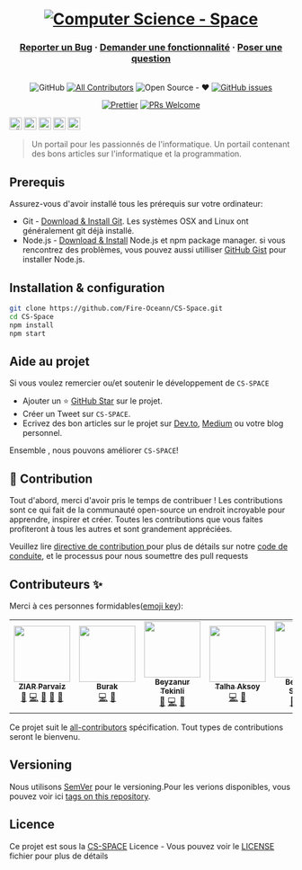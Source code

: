<h1 align="center">
  <a href="https://cs-space.vercel.app"><img src="../static/img/slash-introducing.png" alt="Computer Science  - Space"></a>
</h1>

<h3 align="center">
  <a href="https://github.com/Fire-Oceann/CS-Space/issues/new?assignees=&labels=bug&template=bug_report.yml&title=">Reporter un Bug</a>
  <span> · </span>
  <a href="https://github.com/Fire-Oceann/CS-Space/issues/new?assignees=&labels=feature+request&template=feature_request.yml&title=">Demander une fonctionnalité</a>
  <span> · </span>
  <a href="https://github.com/Fire-Oceann/CS-Space/discussions">Poser une question</a>
</h3>

<div align="center">
<br />
<a herf="../LICENSE"><img alt="GitHub" src="https://img.shields.io/github/license/Fire-Oceann/BB-TR-Kaynak?style=for-the-badge"/></a>
<!-- ALL-CONTRIBUTORS-BADGE:START - Do not remove or modify this section -->
<a href="https://img.shields.io/badge/all_contributors-0-orange.svg?style=for-the-badge"><img alt="All Contributors" src="https://img.shields.io/badge/all_contributors-5-orange.svg?style=for-the-badge"/></a>
<!-- ALL-CONTRIBUTORS-BADGE:END -->
<a herf=".URL_"><img alt="Open Source - ❤️" src="https://img.shields.io/badge/Open_Source-❤️-00d59b?style=for-the-badge"/></a>
<a href="https://github.com/Fire-Oceann/CS-Space/issues"><img alt="GitHub issues" src="https://img.shields.io/github/issues-raw/Fire-Oceann/BB-TR-Kaynak?color=%23F2625A&style=for-the-badge"/></a>

<a href="https://prettier.io/"><img src="https://img.shields.io/badge/code%20style-prettier-%23d971de?style=for-the-badge" alt="Prettier" /></a>
<a href="https://github.com/Fire-Oceann/CS-Space/pulls"><img src="https://img.shields.io/badge/PRs-welcome-brightgreen.svg?style=for-the-badge" alt="PRs Welcome" /></a>

</div>

<kbd>[<img title="Türkçe" alt="Türkçe" src="https://cdn.staticaly.com/gh/hjnilsson/country-flags/master/svg/tr.svg" width="22">](./README-TR.md)</kbd>
<kbd>[<img title="Française" alt="Française" src="https://cdn.staticaly.com/gh/hjnilsson/country-flags/master/svg/fr.svg" width="22">](./README-FR.md)</kbd>
<kbd>[<img title="Deutsch" alt="Deutsch" src="https://cdn.staticaly.com/gh/hjnilsson/country-flags/master/svg/de.svg" width="22">](./README-DE.md)</kbd>
<kbd>[<img title="Русский язык" alt="Русский язык" src="https://cdn.staticaly.com/gh/hjnilsson/country-flags/master/svg/ru.svg" width="22">](./README-RU.md)</kbd>
<kbd>[<img title="Italiano" alt="Italiano" src="https://cdn.staticaly.com/gh/hjnilsson/country-flags/master/svg/it.svg" width="22">](./README-IT.md)</kbd>

> Un portail pour les passionnés de l'informatique. Un portail contenant des bons articles sur l'informatique et la programmation.

## Prerequis

Assurez-vous d'avoir installé tous les prérequis sur votre ordinateur:

- Git - [Download & Install Git](https://git-scm.com/downloads). Les systèmes OSX and Linux ont généralement git déjà installé.
- Node.js - [Download & Install](https://nodejs.org/en/download/) Node.js et  npm package manager. si vous rencontrez des problèmes, vous pouvez aussi utilliser [GitHub Gist](https://gist.github.com/isaacs/579814) pour installer Node.js.

## Installation & configuration

```bash
git clone https://github.com/Fire-Oceann/CS-Space.git
cd CS-Space
npm install
npm start
```

## Aide au projet

Si vous voulez remercier ou/et soutenir le développement de `CS-SPACE`

- Ajouter un ⭐️ [GitHub Star](https://github.com/Fire-Oceann/CS-Space) sur le projet.
- Créer un Tweet sur `CS-SPACE`.
- Ecrivez des bon articles sur le projet sur [Dev.to](https://dev.to/), [Medium](https://medium.com/) ou votre blog personnel.

Ensemble , nous pouvons améliorer `CS-SPACE`!

## 🤝 Contribution

Tout d'abord, merci d'avoir pris le temps de contribuer ! Les contributions sont ce qui fait de la communauté open-source un endroit incroyable pour apprendre, inspirer et créer. Toutes les contributions que vous faites profiteront à tous les autres et sont grandement appréciées.

Veuillez lire [directive de contribution ](../CONTRIBUTING.md) pour plus de détails sur notre [code de conduite](../CODE_OF_CONDUCT.md), et le processus pour nous soumettre des pull requests

## Contributeurs ✨

Merci à ces  personnes formidables([emoji key](https://allcontributors.org/docs/en/emoji-key)):

<!-- ALL-CONTRIBUTORS-LIST:START - Do not remove or modify this section -->
<!-- prettier-ignore-start -->
<!-- markdownlint-disable -->

<table>
  <tr>
    <td align="center"><a href="https://github.com/ziarparvaiz"><img src="https://avatars.githubusercontent.com/u/50423368?v=4?s=100" width="100px;" alt=""/><br /><sub><b>ZIAR Parvaiz</b></sub></a><br /><a href="https://github.com/Fire-Oceann/CS-Space/issues?q=author%3Aziarparvaiz" title="Bug reports">🐛</a> <a href="https://github.com/Fire-Oceann/CS-Space/commits?author=ziarparvaiz" title="Code">💻</a> <a href="#design-ziarparvaiz" title="Design">🎨</a> <a href="https://github.com/Fire-Oceann/CS-Space/commits?author=ziarparvaiz" title="Documentation">📖</a> <a href="#ideas-ziarparvaiz" title="Ideas, Planning, & Feedback">🤔</a> </td>
    <td align="center"><a href="https://github.com/Burak-Atak"><img src="https://avatars.githubusercontent.com/u/71793345?v=4?s=100" width="100px;" alt=""/><br /><sub><b>Burak</b></sub></a><br /><a href="https://github.com/Fire-Oceann/CS-Space/commits?author=Burak-Atak" title="Code">💻</a> <a href="https://github.com/Fire-Oceann/CS-Space/commits?author=Burak-Atak" title="Documentation">📖</a></td>
    <td align="center"><a href="https://medium.com/@beyzatekinli"><img src="https://avatars.githubusercontent.com/u/64313175?v=4?s=100" width="100px;" alt=""/><br /><sub><b>Beyzanur Tekinli</b></sub></a><br /><a href="#blog-b-tekinli" title="Blogposts">📝</a> <a href="https://github.com/Fire-Oceann/CS-Space/commits?author=b-tekinli" title="Code">💻</a> <a href="https://github.com/Fire-Oceann/CS-Space/commits?author=b-tekinli" title="Documentation">📖</a></td>
    <td align="center"><a href="https://github.com/TalhaAksoy"><img src="https://avatars.githubusercontent.com/u/56833887?v=4?s=100" width="100px;" alt=""/><br /><sub><b>Talha Aksoy</b></sub></a><br /><a href="https://github.com/Fire-Oceann/CS-Space/commits?author=TalhaAksoy" title="Code">💻</a> <a href="https://github.com/Fire-Oceann/CS-Space/commits?author=TalhaAksoy" title="Documentation">📖</a></td>
    <td align="center"><a href="https://github.com/beyzanur-seyhan"><img src="https://avatars.githubusercontent.com/u/80166639?v=4?s=100" width="100px;" alt=""/><br /><sub><b>Beyzanur Seyhan</b></sub></a><br /><a href="#blog-beyzanur-seyhan" title="Blogposts">📝</a> <a href="https://github.com/Fire-Oceann/CS-Space/commits?author=beyzanur-seyhan" title="Code">💻</a> <a href="https://github.com/Fire-Oceann/CS-Space/commits?author=beyzanur-seyhan" title="Documentation">📖</a></td>
  </tr>
</table>

<!-- markdownlint-restore -->
<!-- prettier-ignore-end -->

<!-- ALL-CONTRIBUTORS-LIST:END -->

Ce projet suit le [all-contributors](https://github.com/all-contributors/all-contributors) spécification. Tout types de contributions seront le bienvenu.

## Versioning

Nous utilisons [SemVer](https://semver.org/) pour le versioning.Pour les verions disponibles, vous pouvez voir ici [tags on this repository](https://github.com/Fire-Oceann/CS-Space/tags).

## Licence

Ce projet est sous la [CS-SPACE](https://github.com/Fire-Oceann/CS-Space) Licence - Vous pouvez voir le [LICENSE](../LICENSE) fichier pour plus de détails
